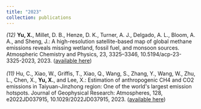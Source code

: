 ```yaml
---
title: "2023"
collection: publications
---
```

_(12)_ **Yu, X.**, Millet, D. B., Henze, D. K., Turner, A. J., Delgado, A. L., Bloom, A. A., and Sheng, J.: A high-resolution satellite-based map of global methane emissions reveals missing wetland, fossil fuel, and monsoon sources. Atmospheric Chemistry and Physics, 23, 3325–3346, 10.5194/acp-23-3325-2023, 2023. ([available here](https://acp.copernicus.org/articles/23/3325/2023))<br><br>
_(11)_ Hu, C., Xiao, W., Griffis, T., Xiao, Q., Wang, S., Zhang, Y., Wang, W., Zhu, L., Chen, X., **Yu, X.**, and Lee, X.: Estimation of anthropogenic CH4 and CO2 emissions in Taiyuan-Jinzhong region: One of the world's largest emission hotspots. Journal of Geophysical Research: Atmospheres, 128, e2022JD037915, 10.1029/2022JD037915, 2023. ([available here](https://agupubs.onlinelibrary.wiley.com/doi/10.1029/2022JD037915))
